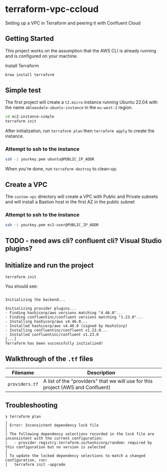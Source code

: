 # terraform-vpc-ccloud

Setting up a VPC in Terraform and peering it with Confluent Cloud

## Getting Started

This project works on the assumption that the AWS CLI is already running and is configured on your machine.

Install Terraform

```bash
brew install terraform
```

## Simple test

The first project will create a `t2.micro` instance running Ubuntu 22.04 with the name `ableasdale-ubuntu-instance` in the `eu-west-2` region.

```bash
cd ec2-instance-simple
terraform init
```

After initialization, run `terraform plan` then `terraform apply` to create the instance.

### Attempt to ssh to the instance

```bash
ssh -i yourkey.pem ubuntu@PUBLIC_IP_ADDR
```

When you're done, run `terraform destroy` to clean-up.

## Create a VPC

The `custom-vpc` directory will create a VPC with Public and Private subnets and will install a Bastion host in the first AZ in the public subnet

### Attempt to ssh to the instance

```bash
ssh -i yourkey.pem ec2-user@PUBLIC_IP_ADDR
```

## TODO - need aws cli?  confluent cli?  Visual Studio plugins?

## Initialize and run the project

```bash
terraform init
```

You should see:

```

Initializing the backend...

Initializing provider plugins...
- Finding hashicorp/aws versions matching "4.46.0"...
- Finding confluentinc/confluent versions matching "1.23.0"...
- Installing hashicorp/aws v4.46.0...
- Installed hashicorp/aws v4.46.0 (signed by HashiCorp)
- Installing confluentinc/confluent v1.23.0...
- Installed confluentinc/confluent v1.23.0
[...]
Terraform has been successfully initialized!
```

## Walkthrough of the `.tf` files

| Filename | Description |
|---|---|
| `providers.tf` | A list of the "providers" that we will use for this project (AWS and Confluent) |


## Troubleshooting

```
❯ terraform plan
╷
│ Error: Inconsistent dependency lock file
│
│ The following dependency selections recorded in the lock file are inconsistent with the current configuration:
│   - provider registry.terraform.io/hashicorp/random: required by this configuration but no version is selected
│
│ To update the locked dependency selections to match a changed configuration, run:
│   terraform init -upgrade
```
